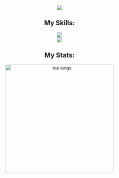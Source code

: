 <div align="center">
  <img
    src="https://readme-typing-svg.herokuapp.com/?font=Righteous&size=35&center=true&vCenter=true&width=500&height=70&color=00BCD4&duration=3000&lines=Hi+There!+👋;+I'm+Yashar+Mohamadi!;"
  />

  <h2>My Skills:</h2>
  <img
    src="https://skillicons.dev/icons?i=html,css,bootstrap,javascript,react"
  />
  <br />
  <img
    src="https://skillicons.dev/icons?i=vscode,github,git,firebase"
  />

  <h2>My Stats:</h2>
    <img
    width="350"
    src="https://github-readme-stats-salesp07.vercel.app/api/top-langs/?username=yasharmohamadi&hide=HTML&langs_count=8&layout=compact&theme=vision-friendly-dark&border_radius=10&size_weight=0.5&count_weight=0.5&exclude_repo=github-readme-stats"
    alt="top langs"
  />
</div>
